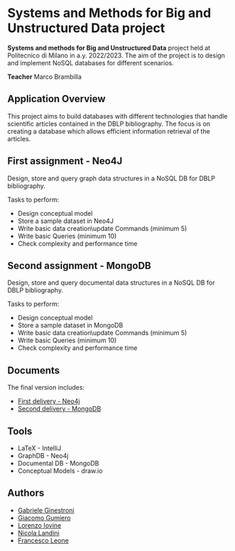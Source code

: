 
# Systems and Methods for Big and Unstructured Data project

**Systems and methods for Big and Unstructured Data** project held at Politecnico di Milano in a.y. 2022/2023. 
The aim of the project is to design and implement NoSQL databases for different scenarios.  

**Teacher** Marco Brambilla

## Application Overview

This project aims to build databases with different technologies that handle scientific articles contained in the DBLP bibliography.
The focus is on creating a database which allows efficient information retrieval of the articles.

## First assignment - Neo4J

Design, store and query graph data structures in a NoSQL DB for DBLP bibliography.

Tasks to perform:
- Design conceptual model 
- Store a sample dataset in Neo4J
- Write basic data creation\update Commands (minimum 5)
- Write basic Queries (minimum 10)
- Check complexity and performance time

## Second assignment - MongoDB

Design, store and query documental data structures in a NoSQL DB for DBLP bibliography.

Tasks to perform:
- Design conceptual model 
- Store a sample dataset in MongoDB
- Write basic data creation\update Commands (minimum 5)
- Write basic Queries (minimum 10)
- Check complexity and performance time

## Documents

The final version includes:
* [First delivery - Neo4j](https://github.com/neekoo0/SMBUDproject22-23/blob/main/out/Neo4j.pdf)
* [Second delivery - MongoDB](https://github.com/neekoo0/SMBUDproject22-23/blob/main/out/MongoDB.pdf)

## Tools
* LaTeX - IntelliJ
* GraphDB - Neo4j
* Documental DB - MongoDB
* Conceptual Models - draw.io

## Authors
* [Gabriele Ginestroni](https://github.com/gabrieleginestroni)
* [Giacomo Gumiero](https://github.com/giagum)
* [Lorenzo Iovine](https://github.com/lorenzoiovine99)
* [Nicola Landini](https://github.com/neekoo0)
* [Francesco Leone](https://github.com/fraleone99)
